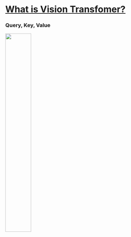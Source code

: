 # [What is Vision Transfomer?](https://www.youtube.com/watch?v=mMa2PmYJlCo&t=11s)

### Query, Key, Value

<img src="https://github.com/hyeseongkim0/VIT/blob/main/images/Query,Key,Value.JPG" width="40%">
